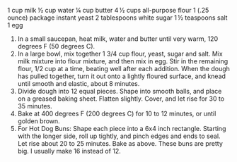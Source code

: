  1 cup milk
½ cup water
¼ cup butter
4 ½ cups all-purpose flour
1 (.25 ounce) package instant yeast
2 tablespoons white sugar
1 ½ teaspoons salt
1 egg 



1. In a small saucepan, heat milk, water and butter until very warm, 120 degrees F (50 degrees C).
1. In a large bowl, mix together 1 3/4 cup flour, yeast, sugar and salt. Mix milk mixture into flour mixture, and then mix in egg. Stir in the remaining flour, 1/2 cup at a time, beating well after each addition. When the dough has pulled together, turn it out onto a lightly floured surface, and knead until smooth and elastic, about 8 minutes.
1. Divide dough into 12 equal pieces. Shape into smooth balls, and place on a greased baking sheet. Flatten slightly. Cover, and let rise for 30 to 35 minutes.
1. Bake at 400 degrees F (200 degrees C) for 10 to 12 minutes, or until golden brown.
1. For Hot Dog Buns: Shape each piece into a 6x4 inch rectangle. Starting with the longer side, roll up tightly, and pinch edges and ends to seal. Let rise about 20 to 25 minutes. Bake as above. These buns are pretty big. I usually make 16 instead of 12.
